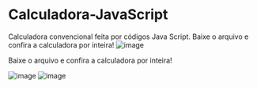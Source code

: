 # Calculadora-JavaScript

Calculadora convencional feita por códigos Java Script.
Baixe o arquivo e confira a calculadora por inteira!
![image](https://user-images.githubusercontent.com/107360437/221448504-7990eda3-5f88-4b3e-9486-37265ba07390.png)

Baixe o arquivo e confira a calculadora por inteira!

![image](https://user-images.githubusercontent.com/107360437/221448665-1e7fbb1e-d56a-4cf1-9f37-adde4d346b54.png)
![image](https://user-images.githubusercontent.com/107360437/221448611-08ae2287-67ba-42c9-9275-086f55b3e1b3.png)

